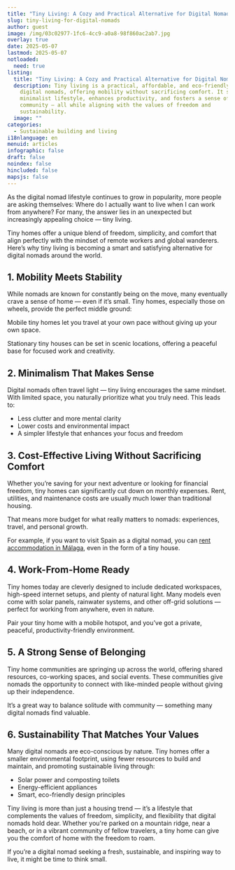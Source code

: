 ```yaml
---
title: "Tiny Living: A Cozy and Practical Alternative for Digital Nomads"
slug: tiny-living-for-digital-nomads
author: guest
image: /img/03c02977-1fc6-4cc9-a0a8-98f860ac2ab7.jpg
overlay: true
date: 2025-05-07
lastmod: 2025-05-07
notloaded:
  need: true
listing:
  title: "Tiny Living: A Cozy and Practical Alternative for Digital Nomads"
  description: Tiny living is a practical, affordable, and eco-friendly option for
    digital nomads, offering mobility without sacrificing comfort. It supports a
    minimalist lifestyle, enhances productivity, and fosters a sense of
    community — all while aligning with the values of freedom and
    sustainability.
  image: ""
categories:
  - Sustainable building and living
i18nlanguage: en
menuid: articles
infographic: false
draft: false
noindex: false
hincluded: false
mapsjs: false
---
```

As the digital nomad lifestyle continues to grow in popularity, more people are asking themselves: Where do I actually want to live when I can work from anywhere? For many, the answer lies in an unexpected but increasingly appealing choice — tiny living.

Tiny homes offer a unique blend of freedom, simplicity, and comfort that align perfectly with the mindset of remote workers and global wanderers. Here’s why tiny living is becoming a smart and satisfying alternative for digital nomads around the world.

## 1. Mobility Meets Stability

While nomads are known for constantly being on the move, many eventually crave a sense of home — even if it’s small. Tiny homes, especially those on wheels, provide the perfect middle ground:

Mobile tiny homes let you travel at your own pace without giving up your own space.

Stationary tiny houses can be set in scenic locations, offering a peaceful base for focused work and creativity.

## 2. Minimalism That Makes Sense

Digital nomads often travel light — tiny living encourages the same mindset. With limited space, you naturally prioritize what you truly need. This leads to:

* Less clutter and more mental clarity
* Lower costs and environmental impact
* A simpler lifestyle that enhances your focus and freedom

## 3. Cost-Effective Living Without Sacrificing Comfort

Whether you’re saving for your next adventure or looking for financial freedom, tiny homes can significantly cut down on monthly expenses. Rent, utilities, and maintenance costs are usually much lower than traditional housing.

That means more budget for what really matters to nomads: experiences, travel, and personal growth.

For example, if you want to visit Spain as a digital nomad, you can [rent accommodation in Málaga](https://www.flatio.com/malaga), even in the form of a tiny house.

## 4. Work-From-Home Ready

Tiny homes today are cleverly designed to include dedicated workspaces, high-speed internet setups, and plenty of natural light. Many models even come with solar panels, rainwater systems, and other off-grid solutions — perfect for working from anywhere, even in nature.

Pair your tiny home with a mobile hotspot, and you’ve got a private, peaceful, productivity-friendly environment.

## 5. A Strong Sense of Belonging

Tiny home communities are springing up across the world, offering shared resources, co-working spaces, and social events. These communities give nomads the opportunity to connect with like-minded people without giving up their independence.

It’s a great way to balance solitude with community — something many digital nomads find valuable.

## 6. Sustainability That Matches Your Values

Many digital nomads are eco-conscious by nature. Tiny homes offer a smaller environmental footprint, using fewer resources to build and maintain, and promoting sustainable living through:

* Solar power and composting toilets
* Energy-efficient appliances
* Smart, eco-friendly design principles

Tiny living is more than just a housing trend — it’s a lifestyle that complements the values of freedom, simplicity, and flexibility that digital nomads hold dear. Whether you're parked on a mountain ridge, near a beach, or in a vibrant community of fellow travelers, a tiny home can give you the comfort of home with the freedom to roam.

If you’re a digital nomad seeking a fresh, sustainable, and inspiring way to live, it might be time to think small.